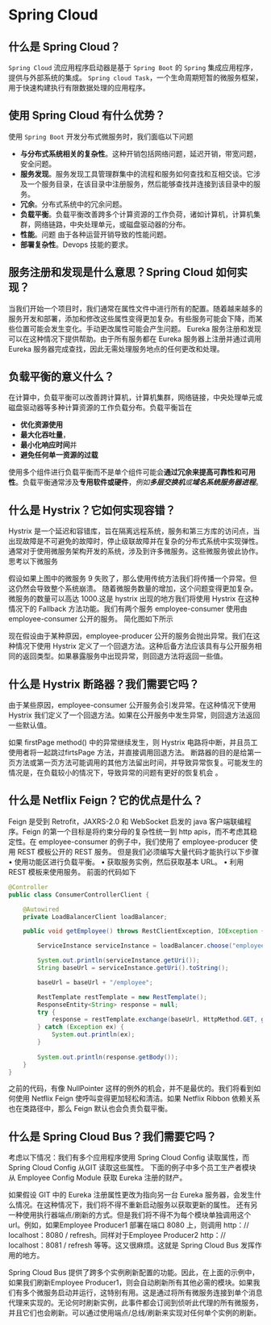 # Spring Cloud

## 什么是 Spring Cloud？

`Spring Cloud` 流应用程序启动器是基于 `Spring Boot` 的 `Spring` 集成应用程序，提供与外部系统的集成。
`Spring cloud Task`，一个生命周期短暂的微服务框架，用于快速构建执行有限数据处理的应用程序。

## 使用 Spring Cloud 有什么优势？

使用 `Spring Boot` 开发分布式微服务时，我们面临以下问题

* **与分布式系统相关的复杂性**。这种开销包括网络问题，延迟开销，带宽问题，安全问题。
* **服务发现**。服务发现工具管理群集中的流程和服务如何查找和互相交谈。它涉及一个服务目录，在该目录中注册服务，然后能够查找并连接到该目录中的服务。
* **冗余**。分布式系统中的冗余问题。
* **负载平衡**。负载平衡改善跨多个计算资源的工作负荷，诸如计算机，计算机集群，网络链路，中央处理单元，或磁盘驱动器的分布。
* **性能**。问题 由于各种运营开销导致的性能问题。
* **部署复杂性**。Devops 技能的要求。

## 服务注册和发现是什么意思？Spring Cloud 如何实现？

当我们开始一个项目时，我们通常在属性文件中进行所有的配置。随着越来越多的服务开发和部署，添加和修改这些属性变得更加复杂。有些服务可能会下降，而某些位置可能会发生变化。手动更改属性可能会产生问题。 Eureka 服务注册和发现可以在这种情况下提供帮助。由于所有服务都在 Eureka 服务器上注册并通过调用 Eureka 服务器完成查找，因此无需处理服务地点的任何更改和处理。

## 负载平衡的意义什么？

在计算中，负载平衡可以改善跨计算机，计算机集群，网络链接，中央处理单元或磁盘驱动器等多种计算资源的工作负载分布。负载平衡旨在

* **优化资源使用**
* **最大化吞吐量**，
* **最小化响应时间**并
* **避免任何单一资源的过载**
  
使用多个组件进行负载平衡而不是单个组件可能会**通过冗余来提高可靠性和可用性**。负载平衡通常涉及**专用软件或硬件**，*例如**多层交换机**或**域名系统服务器进程***。

## 什么是 Hystrix？它如何实现容错？

Hystrix 是一个延迟和容错库，旨在隔离远程系统，服务和第三方库的访问点，当出现故障是不可避免的故障时，停止级联故障并在复杂的分布式系统中实现弹性。
通常对于使用微服务架构开发的系统，涉及到许多微服务。这些微服务彼此协作。思考以下微服务

假设如果上图中的微服务 9 失败了，那么使用传统方法我们将传播一个异常。但这仍然会导致整个系统崩溃。
随着微服务数量的增加，这个问题变得更加复杂。微服务的数量可以高达 1000.这是 hystrix 出现的地方我们将使用 Hystrix 在这种情况下的 Fallback 方法功能。我们有两个服务 employee-consumer 使用由employee-consumer 公开的服务。
简化图如下所示

现在假设由于某种原因，employee-producer 公开的服务会抛出异常。我们在这种情况下使用 Hystrix 定义了一个回退方法。这种后备方法应该具有与公开服务相同的返回类型。如果暴露服务中出现异常，则回退方法将返回一些值。

## 什么是 Hystrix 断路器？我们需要它吗？

由于某些原因，employee-consumer 公开服务会引发异常。在这种情况下使用 Hystrix 我们定义了一个回退方法。如果在公开服务中发生异常，则回退方法返回一些默认值。

如果 firstPage method() 中的异常继续发生，则 Hystrix 电路将中断，并且员工使用者将一起跳过firtsPage 方法，并直接调用回退方法。 断路器的目的是给第一页方法或第一页方法可能调用的其他方法留出时间，并导致异常恢复。可能发生的情况是，在负载较小的情况下，导致异常的问题有更好的恢复机会 。

## 什么是 Netflix Feign？它的优点是什么？

Feign 是受到 Retrofit，JAXRS-2.0 和 WebSocket 启发的 java 客户端联编程序。Feign 的第一个目标是将约束分母的复杂性统一到 http apis，而不考虑其稳定性。在 employee-consumer 的例子中，我们使用了 employee-producer 使用 REST 模板公开的 REST 服务。
但是我们必须编写大量代码才能执行以下步骤
• 使用功能区进行负载平衡。
• 获取服务实例，然后获取基本 URL。
• 利用 REST 模板来使用服务。 前面的代码如下

```Java
@Controller
public class ConsumerControllerClient { 

    @Autowired
    private LoadBalancerClient loadBalancer; 

    public void getEmployee() throws RestClientException, IOException { 

        ServiceInstance serviceInstance = loadBalancer.choose("employee-producer"); 

        System.out.println(serviceInstance.getUri());
        String baseUrl = serviceInstance.getUri().toString(); 

        baseUrl = baseUrl + "/employee"; 

        RestTemplate restTemplate = new RestTemplate();
        ResponseEntity<String> response = null;
        try {
            response = restTemplate.exchange(baseUrl, HttpMethod.GET, getHeaders() ,String.class);
        } catch (Exception ex) {
            System.out.println(ex);
        }
        
        System.out.println(response.getBody());
    }
}
```

之前的代码，有像 NullPointer 这样的例外的机会，并不是最优的。我们将看到如何使用 Netflix Feign 使呼叫变得更加轻松和清洁。如果 Netflix Ribbon 依赖关系也在类路径中，那么 Feign 默认也会负责负载平衡。

## 什么是 Spring Cloud Bus？我们需要它吗？

考虑以下情况：我们有多个应用程序使用 Spring Cloud Config 读取属性，而 Spring Cloud Config 从GIT 读取这些属性。
下面的例子中多个员工生产者模块从 Employee Config Module 获取 Eureka 注册的财产。

如果假设 GIT 中的 Eureka 注册属性更改为指向另一台 Eureka 服务器，会发生什么情况。在这种情况下，我们将不得不重新启动服务以获取更新的属性。
还有另一种使用执行器端点/刷新的方式。但是我们将不得不为每个模块单独调用这个 url。例如，如果Employee Producer1 部署在端口 8080 上，则调用 http：// localhost：8080 / refresh。同样对于Employee Producer2 http：// localhost：8081 / refresh 等等。这又很麻烦。这就是 Spring Cloud Bus 发挥作用的地方。

Spring Cloud Bus 提供了跨多个实例刷新配置的功能。因此，在上面的示例中，如果我们刷新Employee Producer1，则会自动刷新所有其他必需的模块。如果我们有多个微服务启动并运行，这特别有用。这是通过将所有微服务连接到单个消息代理来实现的。无论何时刷新实例，此事件都会订阅到侦听此代理的所有微服务，并且它们也会刷新。可以通过使用端点/总线/刷新来实现对任何单个实例的刷新。
